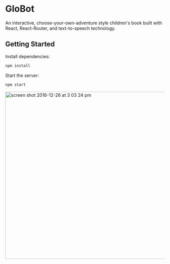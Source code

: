# GloBot
An interactive, choose-your-own-adventure style children's book built with React, React-Router, and text-to-speech technology.

## Getting Started
Install dependencies:

```bash
npm install
```

Start the server:

```bash
npm start
```

<img width="528" alt="screen shot 2016-12-26 at 3 03 24 pm" src="https://cloud.githubusercontent.com/assets/14968813/21487064/d059fa52-cb8e-11e6-981a-d6486569e08e.png">


